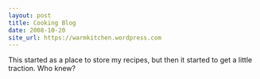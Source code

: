 ```yaml
---
layout: post
title: Cooking Blog
date: 2008-10-20
site_url: https://warmkitchen.wordpress.com
---
```


This started as a place to store my recipes, but then it started to get a little traction. Who knew?
